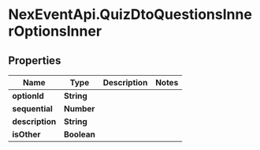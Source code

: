 # NexEventApi.QuizDtoQuestionsInnerOptionsInner

## Properties

Name | Type | Description | Notes
------------ | ------------- | ------------- | -------------
**optionId** | **String** |  | 
**sequential** | **Number** |  | 
**description** | **String** |  | 
**isOther** | **Boolean** |  | 


